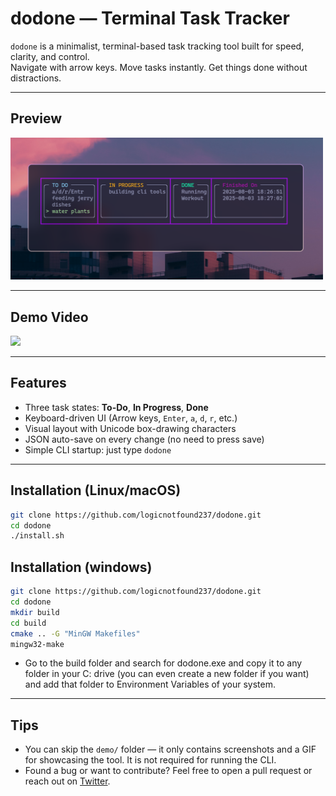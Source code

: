 #  dodone — Terminal Task Tracker

`dodone` is a minimalist, terminal-based task tracking tool built for speed, clarity, and control.  
Navigate with arrow keys. Move tasks instantly. Get things done without distractions.

---

##  Preview

<img src="demo/ss.png" width="500" />

---

##  Demo Video

<img src="demo/demo.gif" width="500" />

---

##  Features

- Three task states: **To-Do**, **In Progress**, **Done**
- Keyboard-driven UI (Arrow keys, `Enter`, `a`, `d`, `r`, etc.)
- Visual layout with Unicode box-drawing characters
- JSON auto-save on every change (no need to press save)
- Simple CLI startup: just type `dodone`

---

##  Installation (Linux/macOS)

```bash
git clone https://github.com/logicnotfound237/dodone.git
cd dodone
./install.sh
```
##  Installation (windows)

```bash
git clone https://github.com/logicnotfound237/dodone.git
cd dodone
mkdir build
cd build
cmake .. -G "MinGW Makefiles"
mingw32-make
```
- Go to the build folder and search for dodone.exe and copy it to any folder in your C: drive (you can even create a new folder if you want) and add that folder to Environment Variables of your system.
---
## Tips
- You can skip the `demo/` folder — it only contains screenshots and a GIF for showcasing the tool. It is not required for running the CLI.
- Found a bug or want to contribute? Feel free to open a pull request or reach out on [Twitter](https://x.com/_crack_head_).

